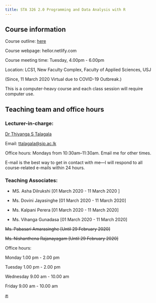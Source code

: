 ```yaml
---
title: STA 326 2.0 Programming and Data Analysis with R
---
```


## Course information

Course outline: [here](/courseoutline/R2020.pdf)

Course webpage: hellor.netlify.com

Course meeting time: Tuesday, 4.00pm - 6.00pm

Location: LCS1, New Faculty Complex, Faculty of Applied Sciences, USJ

(Since, 11 March 2020 Virtual due to COVID-19 Outbreak.)

This is a computer-heavy course and each class session will require computer use. 


## Teaching team and office hours

### Lecturer-in-charge: 

[Dr Thiyanga S Talagala](https://thiyanga.netlify.com/)

Email: ttalagala@sjp.ac.lk

Office hours: Mondays from 10:30am–11:30am. Email me for other times.

E-mail is the best way to get in contact with me—I will respond to all course-related e-mails within 24 hours.

### Teaching Associates: 

- MS. Asha Dilrukshi [01 March 2020 - 11 March 2020 ] 

- Ms. Dovini Jayasinghe [01 March 2020 - 11 March 2020]

- Ms. Kalpani Perera [01 March 2020 - 11 March 2020]

- Ms. Vihanga Gunadasa [01 March 2020 - 11 March 2020]

~~Ms. Pabasari Amarasinghe [Until 29 February 2020]~~ 

~~Ms. Nishanthena Rajanayagam [Until 29 February 2020]~~ 

Office hours:

Monday 1.00 pm - 2.00 pm

Tuesday  1.00 pm - 2.00 pm

Wednesday 9.00 am - 10.00 am

Friday 9.00 am - 10.00 am

[🔚](/helpdesk/)
